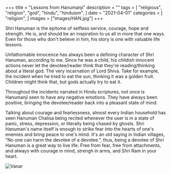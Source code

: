 +++
title = "Lessons from Hanumanji"
description = ""
tags = [
	"religious",
	"religion",
	"god",
	"hindu",
	"hinduism",
]
date = "2021-04-01"
categories = [
    "religion",
]
images = ["images/HAN.jpg"]
+++

Shri Hanuman is the epitome of selfless service, courage, hope and strength. He is, and should be an inspiration to us all in more that one ways. Even for those who don't believe in him, his story is one with valuable life lessons. 

Unfathomable innocence has always been a defining character of Shri Hanuman, according to me. Since he was a child, his childish innocent actions never let the devotee/reader think that they're reading/thinking about a literal god. The very incarnation of Lord Shiva. Take for example, the incident when he tried to eat the sun, thinking it was a golden fruit. Children might think that, but gods actually try to eat it. 

Throughout the incidents narrated in Hindu scriptures, not once is Hanumanji seen to have any negative emotions. They have always been positive, bringing the devotee/reader back into a pleasant state of mind.

Talking about courage and fearlessness, almost every Indian household has seen Hanuman Chalisa being recited whenever the user is in a state of panic, stress, depression, or literally being chased by ghosts. Shri Hanuman's name itself is enough to strike fear into the hearts of one's enemies and bring peace to one's mind. It's an old saying in Indian villages, "No one can harm the devotee of a devotee.", thus, being a devotee of Shri Hanuman is a great way to live life. Free from fear, free from attachments, and always with courage in mind, strengh in arms, and Shri Ram in your heart.


![Vanar](/images/HAN.jpg)


